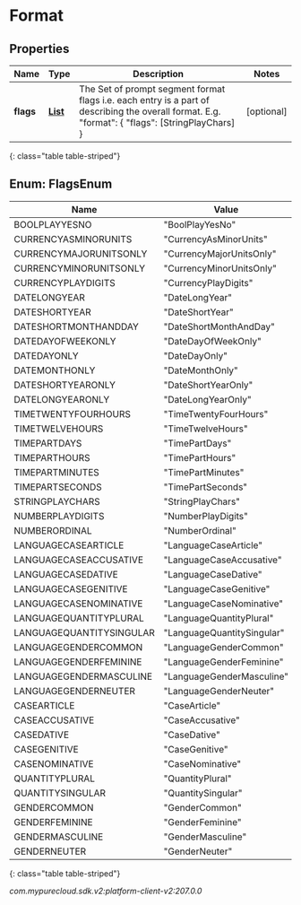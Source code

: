 # Format


## Properties

| Name | Type | Description | Notes |
| ------------ | ------------- | ------------- | ------------- |
| **flags** | [**List<FlagsEnum>**](#Enum--FlagsEnum) | The Set of prompt segment format flags i.e. each entry is a part of describing the overall format. E.g. \"format\": { \"flags\": [StringPlayChars] } |  [optional] |
{: class="table table-striped"}


## Enum: FlagsEnum

| Name | Value |
| ---- | ----- |
| BOOLPLAYYESNO | &quot;BoolPlayYesNo&quot; |
| CURRENCYASMINORUNITS | &quot;CurrencyAsMinorUnits&quot; |
| CURRENCYMAJORUNITSONLY | &quot;CurrencyMajorUnitsOnly&quot; |
| CURRENCYMINORUNITSONLY | &quot;CurrencyMinorUnitsOnly&quot; |
| CURRENCYPLAYDIGITS | &quot;CurrencyPlayDigits&quot; |
| DATELONGYEAR | &quot;DateLongYear&quot; |
| DATESHORTYEAR | &quot;DateShortYear&quot; |
| DATESHORTMONTHANDDAY | &quot;DateShortMonthAndDay&quot; |
| DATEDAYOFWEEKONLY | &quot;DateDayOfWeekOnly&quot; |
| DATEDAYONLY | &quot;DateDayOnly&quot; |
| DATEMONTHONLY | &quot;DateMonthOnly&quot; |
| DATESHORTYEARONLY | &quot;DateShortYearOnly&quot; |
| DATELONGYEARONLY | &quot;DateLongYearOnly&quot; |
| TIMETWENTYFOURHOURS | &quot;TimeTwentyFourHours&quot; |
| TIMETWELVEHOURS | &quot;TimeTwelveHours&quot; |
| TIMEPARTDAYS | &quot;TimePartDays&quot; |
| TIMEPARTHOURS | &quot;TimePartHours&quot; |
| TIMEPARTMINUTES | &quot;TimePartMinutes&quot; |
| TIMEPARTSECONDS | &quot;TimePartSeconds&quot; |
| STRINGPLAYCHARS | &quot;StringPlayChars&quot; |
| NUMBERPLAYDIGITS | &quot;NumberPlayDigits&quot; |
| NUMBERORDINAL | &quot;NumberOrdinal&quot; |
| LANGUAGECASEARTICLE | &quot;LanguageCaseArticle&quot; |
| LANGUAGECASEACCUSATIVE | &quot;LanguageCaseAccusative&quot; |
| LANGUAGECASEDATIVE | &quot;LanguageCaseDative&quot; |
| LANGUAGECASEGENITIVE | &quot;LanguageCaseGenitive&quot; |
| LANGUAGECASENOMINATIVE | &quot;LanguageCaseNominative&quot; |
| LANGUAGEQUANTITYPLURAL | &quot;LanguageQuantityPlural&quot; |
| LANGUAGEQUANTITYSINGULAR | &quot;LanguageQuantitySingular&quot; |
| LANGUAGEGENDERCOMMON | &quot;LanguageGenderCommon&quot; |
| LANGUAGEGENDERFEMININE | &quot;LanguageGenderFeminine&quot; |
| LANGUAGEGENDERMASCULINE | &quot;LanguageGenderMasculine&quot; |
| LANGUAGEGENDERNEUTER | &quot;LanguageGenderNeuter&quot; |
| CASEARTICLE | &quot;CaseArticle&quot; |
| CASEACCUSATIVE | &quot;CaseAccusative&quot; |
| CASEDATIVE | &quot;CaseDative&quot; |
| CASEGENITIVE | &quot;CaseGenitive&quot; |
| CASENOMINATIVE | &quot;CaseNominative&quot; |
| QUANTITYPLURAL | &quot;QuantityPlural&quot; |
| QUANTITYSINGULAR | &quot;QuantitySingular&quot; |
| GENDERCOMMON | &quot;GenderCommon&quot; |
| GENDERFEMININE | &quot;GenderFeminine&quot; |
| GENDERMASCULINE | &quot;GenderMasculine&quot; |
| GENDERNEUTER | &quot;GenderNeuter&quot; |
{: class="table table-striped"}




_com.mypurecloud.sdk.v2:platform-client-v2:207.0.0_
